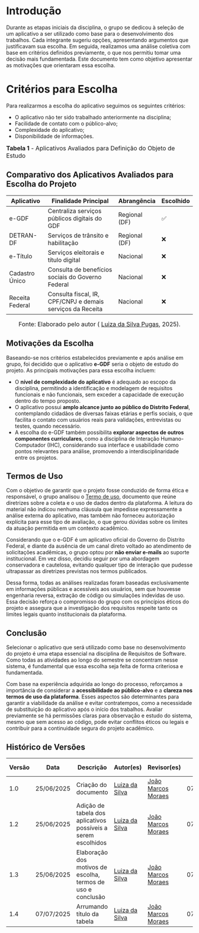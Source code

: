 # Introdução

Durante as etapas iniciais da disciplina, o grupo se dedicou à seleção de um aplicativo a ser utilizado como base para o desenvolvimento dos trabalhos. Cada integrante sugeriu opções, apresentando argumentos que justificavam sua escolha. Em seguida, realizamos uma análise coletiva com base em critérios definidos previamente, o que nos permitiu tomar uma decisão mais fundamentada. Este documento tem como objetivo apresentar as motivações que orientaram essa escolha.

# Critérios para Escolha

Para realizarmos a escolha do aplicativo seguimos os seguintes critérios:

- O aplicativo não ter sido trabalhado anteriormente na disciplina;
- Facilidade de contato com o público-alvo;
- Complexidade do aplicativo;
- Disponibilidade de informações.


<font size="3"><p style="text-align: left">**Tabela 1** - Aplicativos Avaliados para Definição do Objeto de Estudo</p></font>
## Comparativo dos Aplicativos Avaliados para Escolha do Projeto

| Aplicativo       | Finalidade Principal                                           | Abrangência         | Escolhido |
|------------------|----------------------------------------------------------------|----------------------|-----------|
| e-GDF            | Centraliza serviços públicos digitais do GDF                  | Regional (DF)        | ✅         |
| DETRAN-DF        | Serviços de trânsito e habilitação                             | Regional (DF)        | ❌         |
| e-Título         | Serviços eleitorais e título digital                           | Nacional             | ❌         |
| Cadastro Único   | Consulta de benefícios sociais do Governo Federal              | Nacional             | ❌         |
| Receita Federal  | Consulta fiscal, IR, CPF/CNPJ e demais serviços da Receita     | Nacional             | ❌         |

<font size="3"><p style="text-align: center">Fonte: Elaborado pelo autor ( [Luiza da Silva Pugas](https://github.com/Luizaxx), 2025).</p></font>


## Motivações da Escolha

Baseando-se nos critérios estabelecidos previamente e após análise em grupo, foi decidido que o aplicativo **e-GDF** seria o objeto de estudo do projeto. As principais motivações para essa escolha incluem:

- O **nível de complexidade do aplicativo** é adequado ao escopo da disciplina, permitindo a identificação e modelagem de requisitos funcionais e não funcionais, sem exceder a capacidade de execução dentro do tempo proposto.
- O aplicativo possui **amplo alcance junto ao público do Distrito Federal**, contemplando cidadãos de diversas faixas etárias e perfis sociais, o que facilita o contato com usuários reais para validações, entrevistas ou testes, quando necessário.
- A escolha do e-GDF também possibilita **explorar aspectos de outros componentes curriculares**, como a disciplina de Interação Humano-Computador (IHC), considerando sua interface e usabilidade como pontos relevantes para análise, promovendo a interdisciplinaridade entre os projetos.

## Termos de Uso

Com o objetivo de garantir que o projeto fosse conduzido de forma ética e responsável, o grupo analisou o [Termo de uso](https://requisitos-de-software.github.io/2025.1-e-GDF/planejamento/termos_de_uso/), documento que reúne diretrizes sobre a coleta e o uso de dados dentro da plataforma. A leitura do material não indicou nenhuma cláusula que impedisse expressamente a análise externa do aplicativo, mas também não forneceu autorização explícita para esse tipo de avaliação, o que gerou dúvidas sobre os limites da atuação permitida em um contexto acadêmico.

Considerando que o e-GDF é um aplicativo oficial do Governo do Distrito Federal, e diante da ausência de um canal direto voltado ao atendimento de solicitações acadêmicas, o grupo optou por **não enviar e-mails** ao suporte institucional. Em vez disso, decidiu seguir por uma abordagem conservadora e cautelosa, evitando qualquer tipo de interação que pudesse ultrapassar as diretrizes previstas nos termos publicados.

Dessa forma, todas as análises realizadas foram baseadas exclusivamente em informações públicas e acessíveis aos usuários, sem que houvesse engenharia reversa, extração de código ou simulações indevidas de uso. Essa decisão reforça o compromisso do grupo com os princípios éticos do projeto e assegura que a investigação dos requisitos respeite tanto os limites legais quanto institucionais da plataforma.

## Conclusão

Selecionar o aplicativo que será utilizado como base no desenvolvimento do projeto é uma etapa essencial na disciplina de Requisitos de Software. Como todas as atividades ao longo do semestre se concentram nesse sistema, é fundamental que essa escolha seja feita de forma criteriosa e fundamentada. 

Com base na experiência adquirida ao longo do processo, reforçamos a importância de considerar a **acessibilidade ao público-alvo** e a **clareza nos termos de uso da plataforma**. Esses aspectos são determinantes para garantir a viabilidade da análise e evitar contratempos, como a necessidade de substituição do aplicativo após o início dos trabalhos. Avaliar previamente se há permissões claras para observação e estudo do sistema, mesmo que sem acesso ao código, pode evitar conflitos éticos ou legais e contribuir para a continuidade segura do projeto acadêmico.


## Histórico de Versões

| Versão | Data       | Descrição                                                              | Autor(es)                                              | Revisor(es)                                                | Data de Revisão |
|--------|------------|------------------------------------------------------------------------|--------------------------------------------------------|-------------------------------------------------------------|-----------------|
| 1.0    | 25/06/2025 | Criação do documento                                                   | [Luiza da Silva](https://github.com/Luizaxx)           | [João Marcos Moraes](https://github.com/JJOAOMARCOSS)       | 07/07/2025      |
| 1.2    | 25/06/2025 | Adição de tabela dos aplicativos possíveis a serem escolhidos          | [Luiza da Silva](https://github.com/Luizaxx)           | [João Marcos Moraes](https://github.com/JJOAOMARCOSS)       | 07/07/2025      |
| 1.3    | 25/06/2025 | Elaboração dos motivos de escolha, termos de uso e conclusão           | [Luiza da Silva](https://github.com/Luizaxx)           | [João Marcos Moraes](https://github.com/JJOAOMARCOSS)       | 07/07/2025      |
| 1.4    | 07/07/2025 | Arrumando título da tabela | [Luiza da Silva](https://github.com/Luizaxx)           | [João Marcos Moraes](https://github.com/JJOAOMARCOSS)       | 07/07/2025      |

